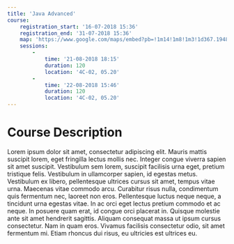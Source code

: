 ```yaml
---
title: 'Java Advanced'
course:
    registration_start: '16-07-2018 15:36'
    registration_end: '31-07-2018 15:36'
    map: 'https://www.google.com/maps/embed?pb=!1m14!1m8!1m3!1d367.19487731750047!2d8.409558088524781!3d49.009299223134875!3m2!1i1024!2i768!4f13.1!3m3!1m2!1s0x0%3A0x4de59a21794ee936!2sKarlsruhe+Service+Research+Institute+(KSRI)!5e0!3m2!1sen!2sde!4v1532961299665'
    sessions:
        -
            time: '21-08-2018 18:15'
            duration: 120
            location: '4C-02, 05.20'
        -
            time: '22-08-2018 15:46'
            duration: 120
            location: '4C-02, 05.20'
---
```


# Course Description

Lorem ipsum dolor sit amet, consectetur adipiscing elit. Mauris mattis suscipit lorem, eget fringilla lectus mollis nec. Integer congue viverra sapien sit amet suscipit. Vestibulum sem lorem, suscipit facilisis urna eget, pretium tristique felis. Vestibulum in ullamcorper sapien, id egestas metus. Vestibulum ex libero, pellentesque ultrices cursus sit amet, tempus vitae urna. Maecenas vitae commodo arcu. Curabitur risus nulla, condimentum quis fermentum nec, laoreet non eros. Pellentesque luctus neque neque, a tincidunt urna egestas vitae. In ac orci eget lectus pretium commodo et ac neque. In posuere quam erat, id congue orci placerat in. Quisque molestie ante sit amet hendrerit sagittis. Aliquam consequat massa ut ipsum cursus consectetur. Nam in quam eros. Vivamus facilisis consectetur odio, sit amet fermentum mi. Etiam rhoncus dui risus, eu ultricies est ultrices eu.
